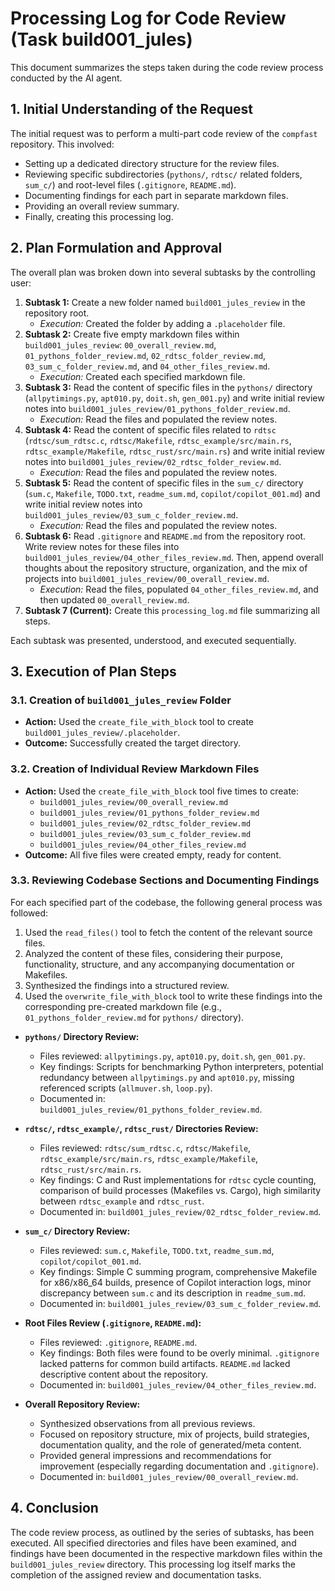 # Processing Log for Code Review (Task build001_jules)

This document summarizes the steps taken during the code review process conducted by the AI agent.

## 1. Initial Understanding of the Request

The initial request was to perform a multi-part code review of the `compfast` repository. This involved:
- Setting up a dedicated directory structure for the review files.
- Reviewing specific subdirectories (`pythons/`, `rdtsc/` related folders, `sum_c/`) and root-level files (`.gitignore`, `README.md`).
- Documenting findings for each part in separate markdown files.
- Providing an overall review summary.
- Finally, creating this processing log.

## 2. Plan Formulation and Approval

The overall plan was broken down into several subtasks by the controlling user:

1.  **Subtask 1:** Create a new folder named `build001_jules_review` in the repository root.
    *   *Execution:* Created the folder by adding a `.placeholder` file.
2.  **Subtask 2:** Create five empty markdown files within `build001_jules_review`: `00_overall_review.md`, `01_pythons_folder_review.md`, `02_rdtsc_folder_review.md`, `03_sum_c_folder_review.md`, and `04_other_files_review.md`.
    *   *Execution:* Created each specified markdown file.
3.  **Subtask 3:** Read the content of specific files in the `pythons/` directory (`allpytimings.py`, `apt010.py`, `doit.sh`, `gen_001.py`) and write initial review notes into `build001_jules_review/01_pythons_folder_review.md`.
    *   *Execution:* Read the files and populated the review notes.
4.  **Subtask 4:** Read the content of specific files related to `rdtsc` (`rdtsc/sum_rdtsc.c`, `rdtsc/Makefile`, `rdtsc_example/src/main.rs`, `rdtsc_example/Makefile`, `rdtsc_rust/src/main.rs`) and write initial review notes into `build001_jules_review/02_rdtsc_folder_review.md`.
    *   *Execution:* Read the files and populated the review notes.
5.  **Subtask 5:** Read the content of specific files in the `sum_c/` directory (`sum.c`, `Makefile`, `TODO.txt`, `readme_sum.md`, `copilot/copilot_001.md`) and write initial review notes into `build001_jules_review/03_sum_c_folder_review.md`.
    *   *Execution:* Read the files and populated the review notes.
6.  **Subtask 6:** Read `.gitignore` and `README.md` from the repository root. Write review notes for these files into `build001_jules_review/04_other_files_review.md`. Then, append overall thoughts about the repository structure, organization, and the mix of projects into `build001_jules_review/00_overall_review.md`.
    *   *Execution:* Read the files, populated `04_other_files_review.md`, and then updated `00_overall_review.md`.
7.  **Subtask 7 (Current):** Create this `processing_log.md` file summarizing all steps.

Each subtask was presented, understood, and executed sequentially.

## 3. Execution of Plan Steps

### 3.1. Creation of `build001_jules_review` Folder
-   **Action:** Used the `create_file_with_block` tool to create `build001_jules_review/.placeholder`.
-   **Outcome:** Successfully created the target directory.

### 3.2. Creation of Individual Review Markdown Files
-   **Action:** Used the `create_file_with_block` tool five times to create:
    -   `build001_jules_review/00_overall_review.md`
    -   `build001_jules_review/01_pythons_folder_review.md`
    -   `build001_jules_review/02_rdtsc_folder_review.md`
    -   `build001_jules_review/03_sum_c_folder_review.md`
    -   `build001_jules_review/04_other_files_review.md`
-   **Outcome:** All five files were created empty, ready for content.

### 3.3. Reviewing Codebase Sections and Documenting Findings

For each specified part of the codebase, the following general process was followed:
1.  Used the `read_files()` tool to fetch the content of the relevant source files.
2.  Analyzed the content of these files, considering their purpose, functionality, structure, and any accompanying documentation or Makefiles.
3.  Synthesized the findings into a structured review.
4.  Used the `overwrite_file_with_block` tool to write these findings into the corresponding pre-created markdown file (e.g., `01_pythons_folder_review.md` for `pythons/` directory).

-   **`pythons/` Directory Review:**
    -   Files reviewed: `allpytimings.py`, `apt010.py`, `doit.sh`, `gen_001.py`.
    -   Key findings: Scripts for benchmarking Python interpreters, potential redundancy between `allpytimings.py` and `apt010.py`, missing referenced scripts (`allmuver.sh`, `loop.py`).
    -   Documented in: `build001_jules_review/01_pythons_folder_review.md`.

-   **`rdtsc/`, `rdtsc_example/`, `rdtsc_rust/` Directories Review:**
    -   Files reviewed: `rdtsc/sum_rdtsc.c`, `rdtsc/Makefile`, `rdtsc_example/src/main.rs`, `rdtsc_example/Makefile`, `rdtsc_rust/src/main.rs`.
    -   Key findings: C and Rust implementations for `rdtsc` cycle counting, comparison of build processes (Makefiles vs. Cargo), high similarity between `rdtsc_example` and `rdtsc_rust`.
    -   Documented in: `build001_jules_review/02_rdtsc_folder_review.md`.

-   **`sum_c/` Directory Review:**
    -   Files reviewed: `sum.c`, `Makefile`, `TODO.txt`, `readme_sum.md`, `copilot/copilot_001.md`.
    -   Key findings: Simple C summing program, comprehensive Makefile for x86/x86_64 builds, presence of Copilot interaction logs, minor discrepancy between `sum.c` and its description in `readme_sum.md`.
    -   Documented in: `build001_jules_review/03_sum_c_folder_review.md`.

-   **Root Files Review (`.gitignore`, `README.md`):**
    -   Files reviewed: `.gitignore`, `README.md`.
    -   Key findings: Both files were found to be overly minimal. `.gitignore` lacked patterns for common build artifacts. `README.md` lacked descriptive content about the repository.
    -   Documented in: `build001_jules_review/04_other_files_review.md`.

-   **Overall Repository Review:**
    -   Synthesized observations from all previous reviews.
    -   Focused on repository structure, mix of projects, build strategies, documentation quality, and the role of generated/meta content.
    -   Provided general impressions and recommendations for improvement (especially regarding documentation and `.gitignore`).
    -   Documented in: `build001_jules_review/00_overall_review.md`.

## 4. Conclusion

The code review process, as outlined by the series of subtasks, has been executed. All specified directories and files have been examined, and findings have been documented in the respective markdown files within the `build001_jules_review` directory. This processing log itself marks the completion of the assigned review and documentation tasks.
